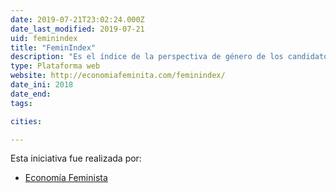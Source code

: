 ```yaml
---
date: 2019-07-21T23:02:24.000Z
date_last_modified: 2019-07-21
uid: feminindex
title: "FeminIndex"
description: "Es el índice de la perspectiva de género de los candidatos y candidatas a cargos legislativos"
type: Plataforma web
website: http://economiafeminita.com/feminindex/
date_ini: 2018
date_end: 
tags:

cities: 

---
```


Esta iniciativa fue realizada por:

- [Economía Feminista](/i/economia-feminista.html)
